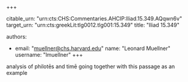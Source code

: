 +++


citable_urn: "urn:cts:CHS:Commentaries.AHCIP:Iliad.15.349.AQqwn6v"
target_urn: "urn:cts:greekLit:tlg0012.tlg001:15.349"
title: "Iliad 15.349"

authors:
- email: "muellner@chs.harvard.edu"
  name: "Leonard Muellner"
  username: "lmuellner"
+++

<p>analysis of philotēs and timē going together with this passage as an example</p>